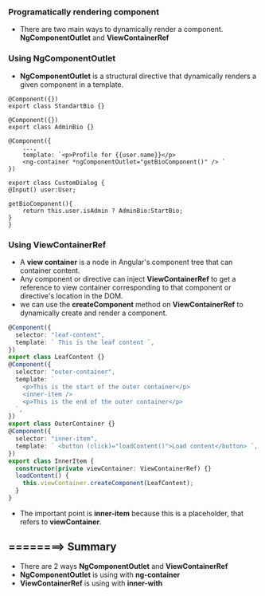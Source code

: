 ### Programatically rendering component

- There are two main ways to dynamically render a component. **NgComponentOutlet** and **ViewContainerRef**

### Using NgComponentOutlet

- **NgComponentOutlet** is a structural directive that dynamically renders a given component in a template.

```tsx
@Component({})
export class StandartBio {}

@Component({})
export class AdminBio {}

@Component({
    ...,
    template: `<p>Profile for {{user.name}}</p>
    <ng-container *ngComponentOutlet="getBioComponent()" /> `
})

export class CustomDialog {
@Input() user:User;

getBioComponent(){
    return this.user.isAdmin ? AdminBio:StartBio;
}
}
```

### Using ViewContainerRef

- A **view container** is a node in Angular's component tree that can container content.
- Any component or directive can inject **ViewContainerRef** to get a reference to view container corresponding to that component or directive's location in the DOM.
- we can use the **createComponent** method on **ViewContainerRef** to dynamically create and render a component.

```ts
@Component({
  selector: "leaf-content",
  template: ` This is the leaf content `,
})
export class LeafContent {}
@Component({
  selector: "outer-container",
  template: `
    <p>This is the start of the outer container</p>
    <inner-item />
    <p>This is the end of the outer container</p>
  `,
})
export class OuterContainer {}
@Component({
  selector: "inner-item",
  template: ` <button (click)="loadContent()">Load content</button> `,
})
export class InnerItem {
  constructor(private viewContainer: ViewContainerRef) {}
  loadContent() {
    this.viewContainer.createComponent(LeafContent);
  }
}
```

- The important point is **inner-item** because this is a placeholder, that refers to **viewContainer**.

## ========> Summary

- There are 2 ways **NgComponentOutlet** and **ViewContainerRef**
- **NgComponentOutlet** is using with **ng-container**
- **ViewContainerRef** is using with **inner-with**
